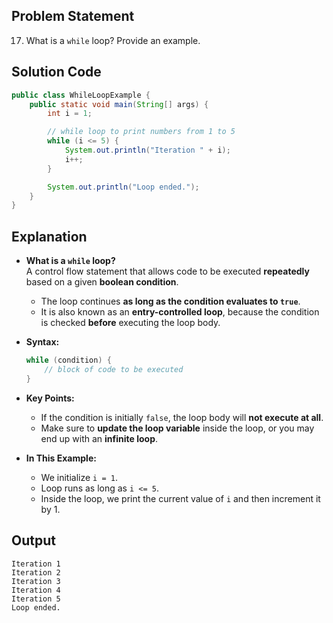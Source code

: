 ## Problem Statement  
17. What is a `while` loop? Provide an example.

## Solution Code  
```java
public class WhileLoopExample {
    public static void main(String[] args) {
        int i = 1;

        // while loop to print numbers from 1 to 5
        while (i <= 5) {
            System.out.println("Iteration " + i);
            i++;
        }

        System.out.println("Loop ended.");
    }
}
```

## Explanation  
- **What is a `while` loop?**  
  A control flow statement that allows code to be executed **repeatedly** based on a given **boolean condition**.  
  - The loop continues **as long as the condition evaluates to `true`**.
  - It is also known as an **entry-controlled loop**, because the condition is checked **before** executing the loop body.

- **Syntax:**
  ```java
  while (condition) {
      // block of code to be executed
  }
  ```

- **Key Points:**
  - If the condition is initially `false`, the loop body will **not execute at all**.
  - Make sure to **update the loop variable** inside the loop, or you may end up with an **infinite loop**.

- **In This Example:**
  - We initialize `i = 1`.
  - Loop runs as long as `i <= 5`.
  - Inside the loop, we print the current value of `i` and then increment it by 1.

## Output  
```
Iteration 1
Iteration 2
Iteration 3
Iteration 4
Iteration 5
Loop ended.
```